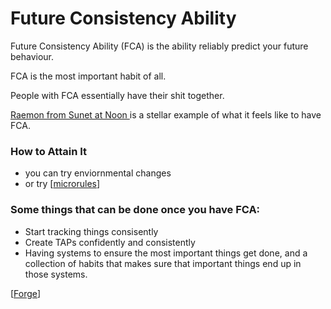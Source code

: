 # Future Consistency Ability

Future Consistency Ability (FCA) is the ability reliably predict your future behaviour. 

FCA is the most important habit of all. 

People with FCA essentially have their shit together. 

[Raemon from Sunet at Noon ](https://www.lesswrong.com/posts/2x7fwbwb35sG8QmEt/sunset-at-noon) is a stellar example of what it feels like to have FCA. 


### How to Attain It

- you can try enviornmental changes
- or try [[microrules]]


### Some things that can be done once you have FCA: 

 - Start tracking things consisently
 - Create TAPs confidently and consistently
 - Having systems to ensure the most important things get done, and a collection of habits that makes sure that important things end up in those systems.
 
 [[Forge]]
   
[//begin]: # "Autogenerated link references for markdown compatibility"
[microrules]: microrules.md "Microrules"
[Forge]: Forge.md "Forge"
[//end]: # "Autogenerated link references"